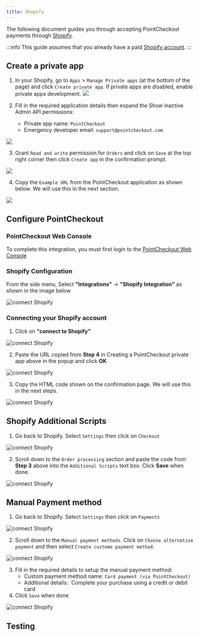 ```yaml
---
title: Shopify
---
```


The following document guides you through accepting PointCheckout payments through [Shopify](https://www.shopify.com).

:::info
This guide assumes that you already have a paid [Shopify account](https://www.shopify.com).
:::

## Create a private app
1. In your Shopify, go to `Apps` > `Manage Private apps` (at the bottom of the page) and click `Create private app`. If private apps are disabled, enable private apps development.
![](/img/docs/integrate/plugins/shopify/shopify-1.png)

2. Fill in the required application details then expand the Show inactive Admin API permissions:
    - Private app name: `PointCheckout`
    - Emergency developer email: `support@pointcheckout.com`

![](/img/docs/integrate/plugins/shopify/shopify-2.png)

3. Grant `Read and write` permission for `Orders` and click on `Save` at the top right corner then click `Create app` in the confirmation prompt.

![](/img/docs/integrate/plugins/shopify/shopify-3.png)

4. Copy the `Example URL` from the PointCheckout application as shown below. We will use this in the next section.

![](/img/docs/integrate/plugins/shopify/shopify-4.png)

## Configure PointCheckout

### PointCheckout Web Console

To complete this integration, you must first login to the [PointCheckout Web Console](/guides/portal/login)

### Shopify Configuration

From the side menu, Select **"Integrations"** -> **"Shopify Integration"** as shown in the image below

![connect Shopify](/img/docs/integrate/plugins/shopify/shopify-connect-1.png)

### Connecting your Shopify account

1. Click on **"connect to Shopify"**

![connect Shopify](/img/docs/integrate/plugins/shopify/shopify-connect-2.png)

2. Paste the URL copied from **Step 4** in Creating a PointCheckout private app above in the popup and click **OK**

![connect Shopify](/img/docs/integrate/plugins/shopify/shopify-connect-3.png)

3. Copy the HTML code shown on the confirmation page. We will use this in the next steps.

![connect Shopify](/img/docs/integrate/plugins/shopify/shopify-connect-4.png)

## Shopify Additional Scripts

1. Go back to Shopify. Select `Settings` then click on `Checkout`

![connect Shopify](/img/docs/integrate/plugins/shopify/shopify-setup-1.png)

2. Scroll down to the `Order processing` section and paste the code from **Step 3** above into the `Additional Scripts` text box. Click **Save** when done.

![connect Shopify](/img/docs/integrate/plugins/shopify/shopify-setup-2.png)

## Manual Payment method

1. Go back to Shopify. Select `Settings` then click on `Payments`

![connect Shopify](/img/docs/integrate/plugins/shopify/shopify-setup-3.png)

2. Scroll down to the `Manual payment methods`. Click on `Choose alternative payment` and then select `Create custome payment method`.

![connect Shopify](/img/docs/integrate/plugins/shopify/shopify-setup-4.png)

3. Fill in the required details to setup the manual payment method:
    - Custom payment method name: `Card payment (via PointCheckout)`
    - Additional details: `Complete your purchase using a credit or debit card
4. Click `Save` when done

![connect Shopify](/img/docs/integrate/plugins/shopify/shopify-setup-5.png)

## Testing
